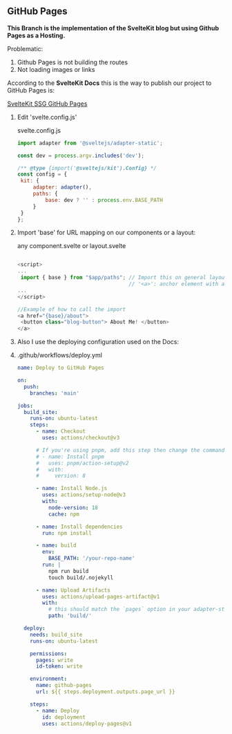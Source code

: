 ## GitHub Pages

**This Branch is the implementation of the SvelteKit blog but using Github Pages as a Hosting.**

Problematic:

1. Github Pages is not building the routes
2. Not loading images or links

According to the **SvelteKit Docs** this is the way to publish our project to GitHub Pages is:

[SvelteKit SSG GitHub Pages](https://kit.svelte.dev/docs/adapter-static#github-pages)

1. Edit 'svelte.config.js'

   svelte.config.js

   ```js
   import adapter from '@sveltejs/adapter-static';

   const dev = process.argv.includes('dev');

   /** @type {import('@sveltejs/kit').Config} */
   const config = {
   	kit: {
   		adapter: adapter(),
   		paths: {
   			base: dev ? '' : process.env.BASE_PATH
   		}
   	}
   };
   ```

2. Import 'base' for URL mapping on our components or a layout:

   any component.svelte or layout.svelte

   ```js

   <script>
   ...
   	import { base } from "$app/paths"; // Import this on general layout or every page that has
                                       // '<a>': anchor element with attribute href
   ...
   </script>

   //Example of how to call the import
   <a href="{base}/about">
   	<button class="blog-button"> About Me! </button>
   </a>
   ```

3. Also I use the deploying configuration used on the Docs:
4. .github/workflows/deploy.yml

   ```yml
   name: Deploy to GitHub Pages

   on:
     push:
       branches: 'main'

   jobs:
     build_site:
       runs-on: ubuntu-latest
       steps:
         - name: Checkout
           uses: actions/checkout@v3

         # If you're using pnpm, add this step then change the commands and cache key below to use `pnpm`
         # - name: Install pnpm
         #   uses: pnpm/action-setup@v2
         #   with:
         #     version: 8

         - name: Install Node.js
           uses: actions/setup-node@v3
           with:
             node-version: 18
             cache: npm

         - name: Install dependencies
           run: npm install

         - name: build
           env:
             BASE_PATH: '/your-repo-name'
           run: |
             npm run build
             touch build/.nojekyll

         - name: Upload Artifacts
           uses: actions/upload-pages-artifact@v1
           with:
             # this should match the `pages` option in your adapter-static options
             path: 'build/'

     deploy:
       needs: build_site
       runs-on: ubuntu-latest

       permissions:
         pages: write
         id-token: write

       environment:
         name: github-pages
         url: ${{ steps.deployment.outputs.page_url }}

       steps:
         - name: Deploy
           id: deployment
           uses: actions/deploy-pages@v1
   ```

